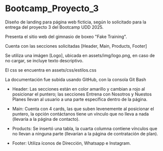 # Bootcamp_Proyecto_3
Diseño de landing para página web ficticia, según lo solicitado para la entrega del proyecto 3 del Bootcamp UDD 2025.

Presenta el sitio web del gimnasio de boxeo "Fake Training".

Cuenta con las secciones solicitadas [Header, Main, Products, Footer]

Se utiliza una imágen [Logo], ubicada en assets/img/logo.png, en caso de no cargar, se incluye texto descriptivo.

El css se encuentra en assets/css/estilos.css

La documentación fue subida usando GitHub, con la consola Git Bash


- Header: Las secciones están en color amarillo y cambian a rojo al posicionar el puntero; las secciones Entrena con Nosotros y Nuestos Planes llevan al usuario a una parte específica dentro de la página.

- Main: Cuenta con 4 cards, las que suben levenemente al posicionar el puntero, la opción contáctanos tiene un vínculo que no lleva a nada (llevaría a la página de contacto).

- Products: Se insertó una tabla, la cuarta columna contiene vínculos que no llevan a ninguna parte (llevarían a la página de contratación de plan).

- Footer: Utiliza íconos de Dirección, Whatsapp e Instagram.
